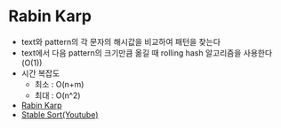 # Rabin Karp

- text와 pattern의 각 문자의 해시값을 비교하여 패턴을 찾는다
- text에서 다음 pattern의 크기만큼 옮길 때 rolling hash 알고리즘을 사용한다 (O(1))
- 시간 복잡도
  - 최소 : O(n+m) 
  - 최대 : O(n^2)
- [Rabin Karp](https://www.geeksforgeeks.org/rabin-karp-algorithm-for-pattern-searching/)
- [Stable Sort(Youtube)](https://www.youtube.com/watch?v=BfUejqd07yo)
